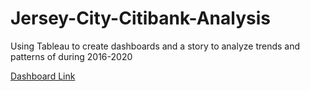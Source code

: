 # Jersey-City-Citibank-Analysis
Using Tableau to create dashboards and a story to analyze trends and patterns of during 2016-2020

[Dashboard Link](https://public.tableau.com/views/JerseyCityCitiBikeAnalysis2018-2020/JerseyCityCitibikeAnalysis?:language=en&:display_count=y&publish=yes&:origin=viz_share_link)
